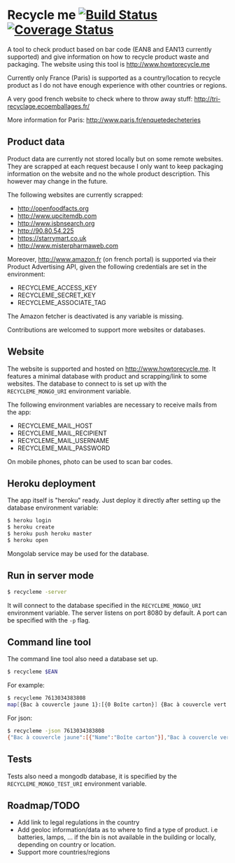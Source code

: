 # Recycle me [![Build Status](https://travis-ci.org/jfyuen/recycleme.svg?branch=master)](https://travis-ci.org/jfyuen/recycleme) [![Coverage Status](https://coveralls.io/repos/github/jfyuen/recycleme/badge.svg?branch=master)](https://coveralls.io/github/jfyuen/recycleme?branch=master)

A tool to check product based on bar code (EAN8 and EAN13 currently supported) and give information on how to recycle product waste and packaging.
The website using this tool is http://www.howtorecycle.me

Currently only France (Paris) is supported as a country/location to recycle product as I do not have enough experience with other countries or regions.

A very good french website to check where to throw away stuff: http://tri-recyclage.ecoemballages.fr/

More information for Paris: http://www.paris.fr/enquetedecheteries

## Product data

Product data are currently not stored locally but on some remote websites.
They are scrapped at each request because I only want to keep packaging information on the website and no the whole product description.
This however may change in the future.

The following websites are currently scrapped:
- http://openfoodfacts.org
- http://www.upcitemdb.com
- http://www.isbnsearch.org
- http://90.80.54.225
- https://starrymart.co.uk
- http://www.misterpharmaweb.com

Moreover, http://www.amazon.fr (on french portal) is supported via their Product Advertising API, given the following credentials are set in the environment:
- RECYCLEME_ACCESS_KEY
- RECYCLEME_SECRET_KEY
- RECYCLEME_ASSOCIATE_TAG

The Amazon fetcher is deactivated is any variable is missing.

Contributions are welcomed to support more websites or databases.

## Website

The website is supported and hosted on http://www.howtorecycle.me.
It features a minimal database with product and scrapping/link to some websites.
The database to connect to is set up with the `RECYCLEME_MONGO_URI` environment variable.

The following environment variables are necessary to receive mails from the app:
- RECYCLEME_MAIL_HOST
- RECYCLEME_MAIL_RECIPIENT
- RECYCLEME_MAIL_USERNAME
- RECYCLEME_MAIL_PASSWORD

On mobile phones, photo can be used to scan bar codes.

## Heroku deployment

The app itself is "heroku" ready. Just deploy it directly after setting up the database environment variable:
```bash
$ heroku login
$ heroku create
$ heroku push heroku master
$ heroku open
```
Mongolab service may be used for the database.

 
## Run in server mode

```bash
$ recycleme -server
```
It will connect to the database specified in the `RECYCLEME_MONGO_URI` environment variable.
The server listens on port 8080 by default. A port can be specified with the `-p` flag.

## Command line tool

The command line tool also need a database set up.

```bash
$ recycleme $EAN
```

For example:

```bash
$ recycleme 7613034383808
map[{Bac à couvercle jaune 1}:[{0 Boîte carton}] {Bac à couvercle vert 0}:[{1 Film plastique} {4 Nourriture}]]
```

For json:
```bash
$ recycleme -json 7613034383808
{"Bac à couvercle jaune":[{"Name":"Boîte carton"}],"Bac à couvercle vert":[{"Name":"Film plastique"},{"Name":"Nourriture"}]}
```

## Tests
Tests also need a mongodb database, it is specified by the `RECYCLEME_MONGO_TEST_URI` environment variable.

## Roadmap/TODO

- Add link to legal regulations in the country
- Add geoloc information/data as to where to find a type of product. i.e batteries, lamps, ... if the bin is not available in the building or locally, depending on country or location.
- Support more countries/regions